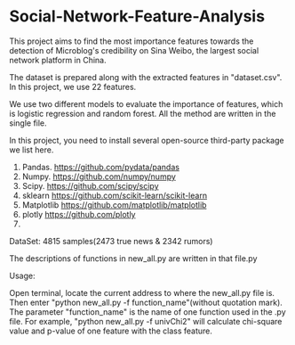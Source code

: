 # Social-Network-Feature-Analysis
This project aims to find the most importance features towards the detection of Microblog's credibility on Sina Weibo, the largest social network platform in China.

The dataset is prepared along with the extracted features in "dataset.csv". In this project, we use 22 features.

We use two different models to evaluate the importance of features, which is logistic regression and random forest. All the method are written in the single file.

In this project, you need to install several open-source third-party package we list here.
1. Pandas. https://github.com/pydata/pandas
2. Numpy. https://github.com/numpy/numpy
3. Scipy. https://github.com/scipy/scipy
4. sklearn https://github.com/scikit-learn/scikit-learn
5. Matplotlib https://github.com/matplotlib/matplotlib
6. plotly https://github.com/plotly
7. 
DataSet:
4815 samples(2473 true news & 2342 rumors)

The descriptions of functions in new_all.py are written in that file.py

Usage:

Open terminal, locate the current address to where the new_all.py file is.
Then enter "python new_all.py -f function_name"(without quotation mark). The parameter "function_name" is the name of one function used in the .py file. For example, "python new_all.py -f univChi2" will calculate chi-square value and p-value of one feature with the class feature.

